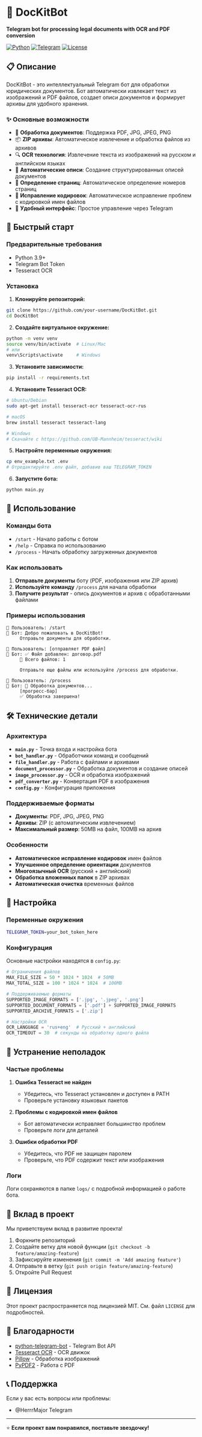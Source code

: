 # 🤖 DocKitBot

**Telegram bot for processing legal documents with OCR and PDF conversion**

[![Python](https://img.shields.io/badge/Python-3.9+-blue.svg)](https://www.python.org/downloads/)
[![Telegram](https://img.shields.io/badge/Telegram-Bot-blue.svg)](https://core.telegram.org/bots)
[![License](https://img.shields.io/badge/License-MIT-green.svg)](LICENSE)

## 📋 Описание

DocKitBot - это интеллектуальный Telegram бот для обработки юридических документов. Бот автоматически извлекает текст из изображений и PDF файлов, создает описи документов и формирует архивы для удобного хранения.

### ✨ Основные возможности

- 📄 **Обработка документов**: Поддержка PDF, JPG, JPEG, PNG
- 📦 **ZIP архивы**: Автоматическое извлечение и обработка файлов из архивов
- 🔍 **OCR технология**: Извлечение текста из изображений на русском и английском языках
- 📝 **Автоматические описи**: Создание структурированных описей документов
- 🎯 **Определение страниц**: Автоматическое определение номеров страниц
- 🔧 **Исправление кодировок**: Автоматическое исправление проблем с кодировкой имен файлов
- 📱 **Удобный интерфейс**: Простое управление через Telegram

## 🚀 Быстрый старт

### Предварительные требования

- Python 3.9+
- Telegram Bot Token
- Tesseract OCR

### Установка

1. **Клонируйте репозиторий:**
```bash
git clone https://github.com/your-username/DocKitBot.git
cd DocKitBot
```

2. **Создайте виртуальное окружение:**
```bash
python -m venv venv
source venv/bin/activate  # Linux/Mac
# или
venv\Scripts\activate     # Windows
```

3. **Установите зависимости:**
```bash
pip install -r requirements.txt
```

4. **Установите Tesseract OCR:**
```bash
# Ubuntu/Debian
sudo apt-get install tesseract-ocr tesseract-ocr-rus

# macOS
brew install tesseract tesseract-lang

# Windows
# Скачайте с https://github.com/UB-Mannheim/tesseract/wiki
```

5. **Настройте переменные окружения:**
```bash
cp env_example.txt .env
# Отредактируйте .env файл, добавив ваш TELEGRAM_TOKEN
```

6. **Запустите бота:**
```bash
python main.py
```

## 📖 Использование

### Команды бота

- `/start` - Начало работы с ботом
- `/help` - Справка по использованию
- `/process` - Начать обработку загруженных документов

### Как использовать

1. **Отправьте документы** боту (PDF, изображения или ZIP архив)
2. **Используйте команду** `/process` для начала обработки
3. **Получите результат** - опись документов и архив с обработанными файлами

### Примеры использования

```
👤 Пользователь: /start
🤖 Бот: Добро пожаловать в DocKitBot!
     Отправьте документы для обработки.

👤 Пользователь: [отправляет PDF файл]
🤖 Бот: ✅ Файл добавлен: договор.pdf
     📁 Всего файлов: 1

     Отправьте еще файлы или используйте /process для обработки.

👤 Пользователь: /process
🤖 Бот: 🔄 Обработка документов...
     [прогресс-бар]
     ✅ Обработка завершена!
```

## 🛠 Технические детали

### Архитектура

- **`main.py`** - Точка входа и настройка бота
- **`bot_handler.py`** - Обработчики команд и сообщений
- **`file_handler.py`** - Работа с файлами и архивами
- **`document_processor.py`** - Обработка документов и создание описей
- **`image_processor.py`** - OCR и обработка изображений
- **`pdf_converter.py`** - Конвертация PDF в изображения
- **`config.py`** - Конфигурация приложения

### Поддерживаемые форматы

- **Документы**: PDF, JPG, JPEG, PNG
- **Архивы**: ZIP (с автоматическим извлечением)
- **Максимальный размер**: 50MB на файл, 100MB на архив

### Особенности

- **Автоматическое исправление кодировок** имен файлов
- **Улучшенное определение ориентации** документов
- **Многоязычный OCR** (русский + английский)
- **Обработка вложенных папок** в ZIP архивах
- **Автоматическая очистка** временных файлов

## 🔧 Настройка

### Переменные окружения

```bash
TELEGRAM_TOKEN=your_bot_token_here
```

### Конфигурация

Основные настройки находятся в `config.py`:

```python
# Ограничения файлов
MAX_FILE_SIZE = 50 * 1024 * 1024  # 50MB
MAX_TOTAL_SIZE = 100 * 1024 * 1024  # 100MB

# Поддерживаемые форматы
SUPPORTED_IMAGE_FORMATS = ['.jpg', '.jpeg', '.png']
SUPPORTED_DOCUMENT_FORMATS = ['.pdf'] + SUPPORTED_IMAGE_FORMATS
SUPPORTED_ARCHIVE_FORMATS = ['.zip']

# Настройки OCR
OCR_LANGUAGE = 'rus+eng'  # Русский + английский
OCR_TIMEOUT = 30  # секунды на обработку одного файла
```

## 🐛 Устранение неполадок

### Частые проблемы

1. **Ошибка Tesseract не найден**
   - Убедитесь, что Tesseract установлен и доступен в PATH
   - Проверьте установку языковых пакетов

2. **Проблемы с кодировкой имен файлов**
   - Бот автоматически исправляет большинство проблем
   - Проверьте логи для деталей

3. **Ошибки обработки PDF**
   - Убедитесь, что PDF не защищен паролем
   - Проверьте, что PDF содержит текст или изображения

### Логи

Логи сохраняются в папке `logs/` с подробной информацией о работе бота.

## 🤝 Вклад в проект

Мы приветствуем вклад в развитие проекта!

1. Форкните репозиторий
2. Создайте ветку для новой функции (`git checkout -b feature/amazing-feature`)
3. Зафиксируйте изменения (`git commit -m 'Add amazing feature'`)
4. Отправьте в ветку (`git push origin feature/amazing-feature`)
5. Откройте Pull Request

## 📄 Лицензия

Этот проект распространяется под лицензией MIT. См. файл `LICENSE` для подробностей.

## 🙏 Благодарности

- [python-telegram-bot](https://github.com/python-telegram-bot/python-telegram-bot) - Telegram Bot API
- [Tesseract OCR](https://github.com/tesseract-ocr/tesseract) - OCR движок
- [Pillow](https://python-pillow.org/) - Обработка изображений
- [PyPDF2](https://pypdf2.readthedocs.io/) - Работа с PDF

## 📞 Поддержка

Если у вас есть вопросы или проблемы:

- @HerrrMajor Telegram

---

⭐ **Если проект вам понравился, поставьте звездочку!**

